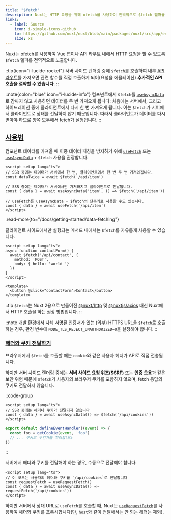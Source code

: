 ```yaml
---
title: "$fetch"
description: Nuxt는 HTTP 요청을 위해 ofetch를 사용하여 전역적으로 $fetch 헬퍼를 노출합니다.
links:
  - label: Source
    icon: i-simple-icons-github
    to: https://github.com/nuxt/nuxt/blob/main/packages/nuxt/src/app/entry.ts
    size: xs
---
```


Nuxt는 [ofetch](https://github.com/unjs/ofetch)를 사용하여 Vue 앱이나 API 라우트 내에서 HTTP 요청을 할 수 있도록 `$fetch` 헬퍼를 전역적으로 노출합니다.

::tip{icon="i-lucide-rocket"}
서버 사이드 렌더링 중에 `$fetch`를 호출하여 내부 [API 라우트](/docs/guide/directory-structure/server)를 가져오면 관련 함수를 직접 호출하게 되어(요청을 에뮬레이션) **추가적인 API 호출을 절약할 수 있습니다**.
::

::note{color="blue" icon="i-lucide-info"}
컴포넌트에서 `$fetch`를 [`useAsyncData`](/docs/api/composables/use-async-data)로 감싸지 않고 사용하면 데이터를 두 번 가져오게 됩니다: 처음에는 서버에서, 그리고 하이드레이션 중에 클라이언트에서 다시 한 번 가져오게 됩니다. 이는 `$fetch`가 서버에서 클라이언트로 상태를 전달하지 않기 때문입니다. 따라서 클라이언트가 데이터를 다시 받아야 하므로 양쪽 모두에서 fetch가 실행됩니다.
::

## [사용법](#usage)

컴포넌트 데이터를 가져올 때 이중 데이터 페칭을 방지하기 위해 [`useFetch`](/docs/api/composables/use-fetch) 또는 [`useAsyncData`](/docs/api/composables/use-async-data) + `$fetch` 사용을 권장합니다.

```vue [app.vue]
<script setup lang="ts">
// SSR 중에는 데이터가 서버에서 한 번, 클라이언트에서 한 번 두 번 가져와집니다.
const dataTwice = await $fetch('/api/item')

// SSR 중에는 데이터가 서버에서만 가져와지고 클라이언트로 전달됩니다.
const { data } = await useAsyncData('item', () => $fetch('/api/item'))

// useFetch를 useAsyncData + $fetch의 단축키로 사용할 수도 있습니다.
const { data } = await useFetch('/api/item')
</script>
```

:read-more{to="/docs/getting-started/data-fetching"}

클라이언트 사이드에서만 실행되는 메서드 내에서는 `$fetch`를 자유롭게 사용할 수 있습니다.

```vue [pages/contact.vue]
<script setup lang="ts">
async function contactForm() {
  await $fetch('/api/contact', {
    method: 'POST',
    body: { hello: 'world '}
  })
}
</script>

<template>
  <button @click="contactForm">Contact</button>
</template>
```

::tip
`$fetch`는 Nuxt 2용으로 만들어진 [@nuxt/http](https://github.com/nuxt/http) 및 [@nuxtjs/axios](https://github.com/nuxt-community/axios-module) 대신 Nuxt에서 HTTP 호출을 하는 권장 방법입니다.
::

::note
개발 환경에서 자체 서명된 인증서가 있는 (외부) HTTPS URL을 `$fetch`로 호출하는 경우, 환경 변수에 `NODE_TLS_REJECT_UNAUTHORIZED=0`을 설정해야 합니다.
::

### [헤더와 쿠키 전달하기](#passing-headers-and-cookies)

브라우저에서 `$fetch`를 호출할 때는 `cookie`와 같은 사용자 헤더가 API로 직접 전송됩니다.

하지만 서버 사이드 렌더링 중에는 **서버 사이드 요청 위조(SSRF)** 또는 **인증 오용**과 같은 보안 위험 때문에 `$fetch`가 사용자의 브라우저 쿠키를 포함하지 않으며, fetch 응답의 쿠키도 전달하지 않습니다.

::code-group

```vue [pages/index.vue]
<script setup lang="ts">
// SSR 중에는 헤더나 쿠키가 전달되지 않습니다
const { data } = await useAsyncData(() => $fetch('/api/cookies'))
</script>
```

```ts [server/api/cookies.ts]
export default defineEventHandler((event) => {
  const foo = getCookie(event, 'foo')
  // ... 쿠키로 무언가를 처리합니다
})
```
::

서버에서 헤더와 쿠키를 전달해야 하는 경우, 수동으로 전달해야 합니다:

```vue [pages/index.vue]
<script setup lang="ts">
// 이 코드는 사용자의 헤더와 쿠키를 `/api/cookies`로 전달합니다
const requestFetch = useRequestFetch()
const { data } = await useAsyncData(() => requestFetch('/api/cookies'))
</script>
```

하지만 서버에서 상대 URL로 `useFetch`를 호출할 때, Nuxt는 [`useRequestFetch`](/docs/api/composables/use-request-fetch)를 사용하여 헤더와 쿠키를 프록시합니다(단, `host`와 같이 전달해서는 안 되는 헤더는 제외).
